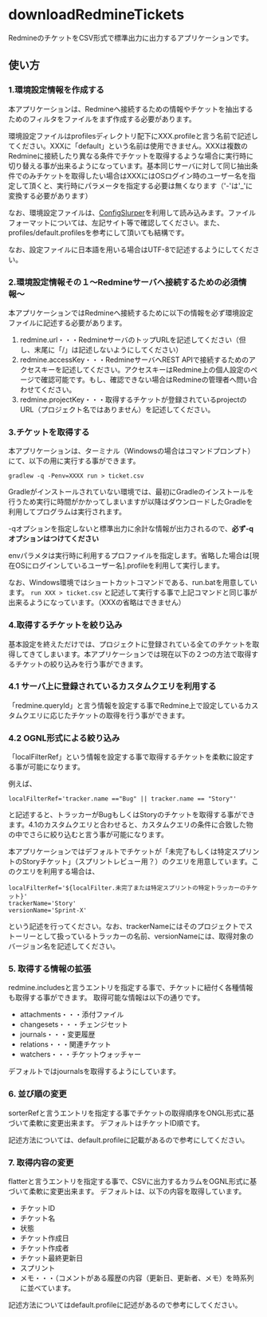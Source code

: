 downloadRedmineTickets
=====================

RedmineのチケットをCSV形式で標準出力に出力するアプリケーションです。

## 使い方
### 1.環境設定情報を作成する

本アプリケーションは、Redmineへ接続するための情報やチケットを抽出するためのフィルタをファイルをまず作成する必要があります。

環境設定ファイルはprofilesディレクトリ配下にXXX.profileと言う名前で記述してください。XXXに「default」という名前は使用できません。XXXは複数のRedmineに接続したり異なる条件でチケットを取得するような場合に実行時に切り替える事が出来るようになっています。基本同じサーバに対して同じ抽出条件でのみチケットを取得したい場合はXXXにはOSログイン時のユーザー名を指定して頂くと、実行時にパラメータを指定する必要は無くなります（'-'は'_'に変換する必要があります）

なお、環境設定ファイルは、[ConfigSlurper](http://groovy.codehaus.org/ConfigSlurper)を利用して読み込みます。ファイルフォーマットについては、左記サイト等で確認してください。また、profiles/default.profilesを参考にして頂いても結構です。

なお、設定ファイルに日本語を用いる場合はUTF-8で記述するようにしてください。

### 2.環境設定情報その１〜Redmineサーバへ接続するための必須情報〜

本アプリケーションではRedmineへ接続するために以下の情報を必ず環境設定ファイルに記述する必要があります。
 1. redmine.url・・・RedmineサーバのトップURLを記述してください（但し、末尾に「/」は記述しないようにしてください）
 2. redmine.accessKey・・・RedmineサーバへREST APIで接続するためのアクセスキーを記述してください。アクセスキーはRedmine上の個人設定のページで確認可能です。もし、確認できない場合はRedmineの管理者へ問い合わせてください。
 3. redmine.projectKey・・・取得するチケットが登録されているprojectのURL（プロジェクト名ではありません）を記述してください。

### 3.チケットを取得する
本アプリケーションは、ターミナル（Windowsの場合はコマンドプロンプト）にて、以下の用に実行する事ができます。

```gradlew -q -Penv=XXXX run > ticket.csv```

Gradleがインストールされていない環境では、最初にGradleのインストールを行うため実行に時間がかかってしまいますが以降はダウンロードしたGradleを利用してプログラムは実行されます。

-qオプションを指定しないと標準出力に余計な情報が出力されるので、**必ず-qオプションはつけてください**

envパラメタは実行時に利用するプロファイルを指定します。省略した場合は[現在OSにログインしているユーザー名].profileを利用して実行します。

なお、Windows環境ではショートカットコマンドである、run.batを用意しています。
```run XXX > ticket.csv```
と記述して実行する事で上記コマンドと同じ事が出来るようになっています。（XXXの省略はできません）
 
### 4.取得するチケットを絞り込み

基本設定を終えただけでは、プロジェクトに登録されている全てのチケットを取得してきてしまいます。本アプリケーションでは現在以下の２つの方法で取得するチケットの絞り込みを行う事ができます。

### 4.1 サーバ上に登録されているカスタムクエリを利用する

「redmine.queryId」と言う情報を設定する事でRedmine上で設定しているカスタムクエリに応じたチケットの取得を行う事ができます。

### 4.2 OGNL形式による絞り込み

「localFilterRef」という情報を設定する事で取得するチケットを柔軟に設定する事が可能になります。

例えば、

```localFilterRef='tracker.name =="Bug" || tracker.name == "Story"'```

と記述すると、トラッカーがBugもしくはStoryのチケットを取得する事ができます。4.1のカスタムクエリと合わせると、カスタムクエリの条件に合致した物の中でさらに絞り込むと言う事が可能になります。

本アプリケーションではデフォルトでチケットが「未完了もしくは特定スプリントのStoryチケット」（スプリントレビュー用？）のクエリを用意しています。このクエリを利用する場合は、

```
localFilterRef='${localFilter.未完了または特定スプリントの特定トラッカーのチケット}'
trackerName='Story'
versionName='Sprint-X'
```
という記述を行ってください。なお、trackerNameにはそのプロジェクトでストーリーとして扱っているトラッカーの名前、versionNameには、取得対象のバージョン名を記述してください。

### 5. 取得する情報の拡張

redmine.includesと言うエントリを指定する事で、チケットに紐付く各種情報も取得する事ができます。
取得可能な情報は以下の通りです。
 * attachments・・・添付ファイル
 * changesets・・・チェンジセット
 * journals・・・変更履歴
 * relations・・・関連チケット
 * watchers・・・チケットウォッチャー

デフォルトではjournalsを取得するようにしています。

### 6. 並び順の変更

sorterRefと言うエントリを指定する事でチケットの取得順序をONGL形式に基づいて柔軟に変更出来ます。
デフォルトはチケットID順です。

記述方法については、default.profileに記載があるので参考にしてください。

### 7. 取得内容の変更

flatterと言うエントリを指定する事で、CSVに出力するカラムをOGNL形式に基づいて柔軟に変更出来ます。
デフォルトは、以下の内容を取得しています。

 * チケットID
 * チケット名
 * 状態
 * チケット作成日
 * チケット作成者
 * チケット最終更新日
 * スプリント
 * メモ・・・（コメントがある履歴の内容（更新日、更新者、メモ）を時系列に並べています。

記述方法についてはdefault.profileに記述があるので参考にしてください。 
 

